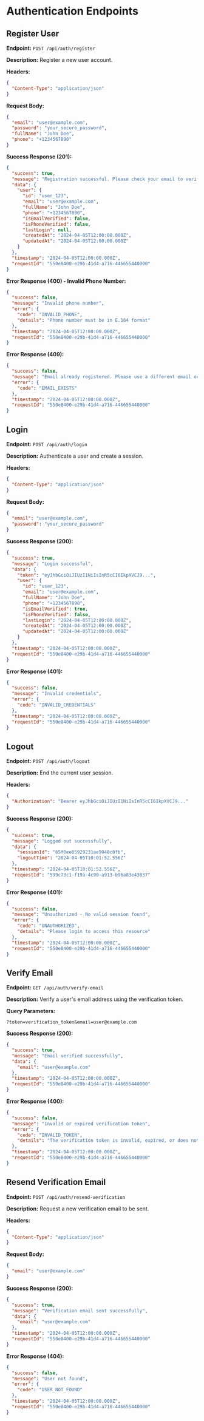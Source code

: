 # Authentication Endpoints

## Register User

**Endpoint:** `POST /api/auth/register`

**Description:** Register a new user account.

**Headers:**

```json
{
  "Content-Type": "application/json"
}
```

**Request Body:**

```json
{
  "email": "user@example.com",
  "password": "your_secure_password",
  "fullName": "John Doe",
  "phone": "+1234567890"
}
```

**Success Response (201):**

```json
{
  "success": true,
  "message": "Registration successful. Please check your email to verify your account.",
  "data": {
    "user": {
      "id": "user_123",
      "email": "user@example.com",
      "fullName": "John Doe",
      "phone": "+1234567890",
      "isEmailVerified": false,
      "isPhoneVerified": false,
      "lastLogin": null,
      "createdAt": "2024-04-05T12:00:00.000Z",
      "updatedAt": "2024-04-05T12:00:00.000Z"
    }
  },
  "timestamp": "2024-04-05T12:00:00.000Z",
  "requestId": "550e8400-e29b-41d4-a716-446655440000"
}
```

**Error Response (400) - Invalid Phone Number:**

```json
{
  "success": false,
  "message": "Invalid phone number",
  "error": {
    "code": "INVALID_PHONE",
    "details": "Phone number must be in E.164 format"
  },
  "timestamp": "2024-04-05T12:00:00.000Z",
  "requestId": "550e8400-e29b-41d4-a716-446655440000"
}
```

**Error Response (409):**

```json
{
  "success": false,
  "message": "Email already registered. Please use a different email or try logging in.",
  "error": {
    "code": "EMAIL_EXISTS"
  },
  "timestamp": "2024-04-05T12:00:00.000Z",
  "requestId": "550e8400-e29b-41d4-a716-446655440000"
}
```

## Login

**Endpoint:** `POST /api/auth/login`

**Description:** Authenticate a user and create a session.

**Headers:**

```json
{
  "Content-Type": "application/json"
}
```

**Request Body:**

```json
{
  "email": "user@example.com",
  "password": "your_secure_password"
}
```

**Success Response (200):**

```json
{
  "success": true,
  "message": "Login successful",
  "data": {
    "token": "eyJhbGciOiJIUzI1NiIsInR5cCI6IkpXVCJ9...",
    "user": {
      "id": "user_123",
      "email": "user@example.com",
      "fullName": "John Doe",
      "phone": "+1234567890",
      "isEmailVerified": true,
      "isPhoneVerified": false,
      "lastLogin": "2024-04-05T12:00:00.000Z",
      "createdAt": "2024-04-05T12:00:00.000Z",
      "updatedAt": "2024-04-05T12:00:00.000Z"
    }
  },
  "timestamp": "2024-04-05T12:00:00.000Z",
  "requestId": "550e8400-e29b-41d4-a716-446655440000"
}
```

**Error Response (401):**

```json
{
  "success": false,
  "message": "Invalid credentials",
  "error": {
    "code": "INVALID_CREDENTIALS"
  },
  "timestamp": "2024-04-05T12:00:00.000Z",
  "requestId": "550e8400-e29b-41d4-a716-446655440000"
}
```

## Logout

**Endpoint:** `POST /api/auth/logout`

**Description:** End the current user session.

**Headers:**

```json
{
  "Authorization": "Bearer eyJhbGciOiJIUzI1NiIsInR5cCI6IkpXVCJ9..."
}
```

**Success Response (200):**

```json
{
  "success": true,
  "message": "Logged out successfully",
  "data": {
    "sessionId": "65f0ee85929231ae9940c0fb",
    "logoutTime": "2024-04-05T10:01:52.556Z"
  },
  "timestamp": "2024-04-05T10:01:52.556Z",
  "requestId": "599c73c1-f19a-4c90-a913-b96a83e43837"
}
```

**Error Response (401):**

```json
{
  "success": false,
  "message": "Unauthorized - No valid session found",
  "error": {
    "code": "UNAUTHORIZED",
    "details": "Please login to access this resource"
  },
  "timestamp": "2024-04-05T12:00:00.000Z",
  "requestId": "550e8400-e29b-41d4-a716-446655440000"
}
```

## Verify Email

**Endpoint:** `GET /api/auth/verify-email`

**Description:** Verify a user's email address using the verification token.

**Query Parameters:**

```
?token=verification_token&email=user@example.com
```

**Success Response (200):**

```json
{
  "success": true,
  "message": "Email verified successfully",
  "data": {
    "email": "user@example.com"
  },
  "timestamp": "2024-04-05T12:00:00.000Z",
  "requestId": "550e8400-e29b-41d4-a716-446655440000"
}
```

**Error Response (400):**

```json
{
  "success": false,
  "message": "Invalid or expired verification token",
  "error": {
    "code": "INVALID_TOKEN",
    "details": "The verification token is invalid, expired, or does not match the provided email address"
  },
  "timestamp": "2024-04-05T12:00:00.000Z",
  "requestId": "550e8400-e29b-41d4-a716-446655440000"
}
```

## Resend Verification Email

**Endpoint:** `POST /api/auth/resend-verification`

**Description:** Request a new verification email to be sent.

**Headers:**

```json
{
  "Content-Type": "application/json"
}
```

**Request Body:**

```json
{
  "email": "user@example.com"
}
```

**Success Response (200):**

```json
{
  "success": true,
  "message": "Verification email sent successfully",
  "data": {
    "email": "user@example.com"
  },
  "timestamp": "2024-04-05T12:00:00.000Z",
  "requestId": "550e8400-e29b-41d4-a716-446655440000"
}
```

**Error Response (404):**

```json
{
  "success": false,
  "message": "User not found",
  "error": {
    "code": "USER_NOT_FOUND"
  },
  "timestamp": "2024-04-05T12:00:00.000Z",
  "requestId": "550e8400-e29b-41d4-a716-446655440000"
}
```
